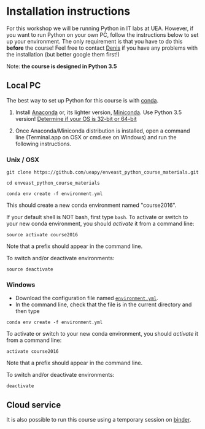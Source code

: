 # Installation instructions

For this workshop we will be running Python in IT labs at UEA. However, if you want to run Python on your own PC, follow the instructions below to set up your environment. The only requirement is that you have to do this **before** the course! Feel free to contact [Denis](mailto:d.sergeev@uea.ac.uk) if you have any problems with the installation (but better google them first!)

Note: **the course is designed in Python 3.5**

## Local PC

The best way to set up Python for this course is with [conda](http://conda.pydata.org/docs/).

1. Install [Anaconda](https://www.continuum.io/downloads) or, its lighter version, [Miniconda](http://conda.pydata.org/miniconda.html). Use Python 3.5 version! [Determine if your OS is 32-bit or 64-bit](http://www.computerhope.com/issues/ch001121.htm)

2. Once Anaconda/Miniconda distribution is installed, open a command line (Terminal.app on OSX or cmd.exe on Windows) and run the following instructions.

### Unix / OSX
```
git clone https://github.com/ueapy/enveast_python_course_materials.git
```
```
cd enveast_python_course_materials
```
```
conda env create -f environment.yml
```
This should create a new conda environment named "course2016".

If your default shell is NOT bash, first type `bash`. To activate or switch to your new conda environment, you should *activate* it from a command line:
```
source activate course2016
```
Note that a prefix should appear in the command line.

To switch and/or deactivate environments:
```
source deactivate
```

### Windows
* Download the configuration file named [`environment.yml`](https://github.com/ueapy/enveast_python_course_materials/blob/master/environment.yml).
* In the command line, check that the file is in the current directory and then type
```
conda env create -f environment.yml
```
To activate or switch to your new conda environment, you should *activate* it from a command line:
```
activate course2016
```
Note that a prefix should appear in the command line.

To switch and/or deactivate environments:
```
deactivate
```

## Cloud service
It is also possible to run this course using a temporary session on [binder](mybinder.org).
